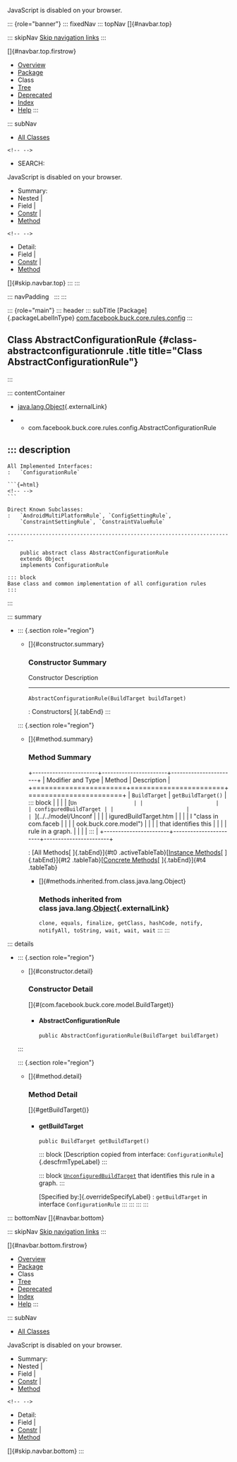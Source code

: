 <div>

JavaScript is disabled on your browser.

</div>

::: {role="banner"}
::: fixedNav
::: topNav
[]{#navbar.top}

::: skipNav
[Skip navigation links](#skip.navbar.top "Skip navigation links")
:::

[]{#navbar.top.firstrow}

-   [Overview](../../../../../../index.html)
-   [Package](package-summary.html)
-   Class
-   [Tree](package-tree.html)
-   [Deprecated](../../../../../../deprecated-list.html)
-   [Index](../../../../../../index-all.html)
-   [Help](../../../../../../help-doc.html)
:::

::: subNav
-   [All Classes](../../../../../../allclasses.html)

```{=html}
<!-- -->
```
-   SEARCH:

<div>

<div>

JavaScript is disabled on your browser.

</div>

</div>

<div>

-   Summary: 
-   Nested \| 
-   Field \| 
-   [Constr](#constructor.summary) \| 
-   [Method](#method.summary)

```{=html}
<!-- -->
```
-   Detail: 
-   Field \| 
-   [Constr](#constructor.detail) \| 
-   [Method](#method.detail)

</div>

[]{#skip.navbar.top}
:::
:::

::: navPadding
 
:::
:::

::: {role="main"}
::: header
::: subTitle
[Package]{.packageLabelInType} [com.facebook.buck.core.rules.config](package-summary.html)
:::

## Class AbstractConfigurationRule {#class-abstractconfigurationrule .title title="Class AbstractConfigurationRule"}
:::

::: contentContainer
-   [java.lang.Object](http://docs.oracle.com/javase/7/docs/api/java/lang/Object.html?is-external=true "class or interface in java.lang"){.externalLink}

-   -   com.facebook.buck.core.rules.config.AbstractConfigurationRule

::: description
-   

    All Implemented Interfaces:
    :   `ConfigurationRule`

    ```{=html}
    <!-- -->
    ```

    Direct Known Subclasses:
    :   `AndroidMultiPlatformRule`, `ConfigSettingRule`,
        `ConstraintSettingRule`, `ConstraintValueRule`

    ------------------------------------------------------------------------

        public abstract class AbstractConfigurationRule
        extends Object
        implements ConfigurationRule

    ::: block
    Base class and common implementation of all configuration rules
    :::
:::

::: summary
-   ::: {.section role="region"}
    -   []{#constructor.summary}

        ### Constructor Summary

          Constructor                                            Description
          ------------------------------------------------------ -------------
          `AbstractConfigurationRule​(BuildTarget buildTarget)`    

          : Constructors[ ]{.tabEnd}
    :::

    ::: {.section role="region"}
    -   []{#method.summary}

        ### Method Summary

        +-----------------------+-----------------------+-----------------------+
        | Modifier and Type     | Method                | Description           |
        +=======================+=======================+=======================+
        | `BuildTarget`         | `getBuildTarget()`    | ::: block             |
        |                       |                       | [`Un                  |
        |                       |                       | configuredBuildTarget |
        |                       |                       | `](../../model/Unconf |
        |                       |                       | iguredBuildTarget.htm |
        |                       |                       | l "class in com.faceb |
        |                       |                       | ook.buck.core.model") |
        |                       |                       | that identifies this  |
        |                       |                       | rule in a graph.      |
        |                       |                       | :::                   |
        +-----------------------+-----------------------+-----------------------+

        : [All Methods[ ]{.tabEnd}]{#t0 .activeTableTab}[[Instance
        Methods](javascript:show(2);)[ ]{.tabEnd}]{#t2
        .tableTab}[[Concrete
        Methods](javascript:show(8);)[ ]{.tabEnd}]{#t4 .tableTab}

        -   []{#methods.inherited.from.class.java.lang.Object}

            ### Methods inherited from class java.lang.[Object](http://docs.oracle.com/javase/7/docs/api/java/lang/Object.html?is-external=true "class or interface in java.lang"){.externalLink}

            `clone, equals, finalize, getClass, hashCode, notify, notifyAll, toString, wait, wait, wait`
    :::
:::

::: details
-   ::: {.section role="region"}
    -   []{#constructor.detail}

        ### Constructor Detail

        []{#<init>(com.facebook.buck.core.model.BuildTarget)}

        -   #### AbstractConfigurationRule

                public AbstractConfigurationRule​(BuildTarget buildTarget)
    :::

    ::: {.section role="region"}
    -   []{#method.detail}

        ### Method Detail

        []{#getBuildTarget()}

        -   #### getBuildTarget

            ``` methodSignature
            public BuildTarget getBuildTarget()
            ```

            ::: block
            [Description copied from
            interface: `ConfigurationRule`]{.descfrmTypeLabel}
            :::

            ::: block
            [`UnconfiguredBuildTarget`](../../model/UnconfiguredBuildTarget.html "class in com.facebook.buck.core.model")
            that identifies this rule in a graph.
            :::

            [Specified by:]{.overrideSpecifyLabel}
            :   `getBuildTarget` in interface `ConfigurationRule`
    :::
:::
:::
:::

::: bottomNav
[]{#navbar.bottom}

::: skipNav
[Skip navigation links](#skip.navbar.bottom "Skip navigation links")
:::

[]{#navbar.bottom.firstrow}

-   [Overview](../../../../../../index.html)
-   [Package](package-summary.html)
-   Class
-   [Tree](package-tree.html)
-   [Deprecated](../../../../../../deprecated-list.html)
-   [Index](../../../../../../index-all.html)
-   [Help](../../../../../../help-doc.html)
:::

::: subNav
-   [All Classes](../../../../../../allclasses.html)

<div>

<div>

JavaScript is disabled on your browser.

</div>

</div>

<div>

-   Summary: 
-   Nested \| 
-   Field \| 
-   [Constr](#constructor.summary) \| 
-   [Method](#method.summary)

```{=html}
<!-- -->
```
-   Detail: 
-   Field \| 
-   [Constr](#constructor.detail) \| 
-   [Method](#method.detail)

</div>

[]{#skip.navbar.bottom}
:::
